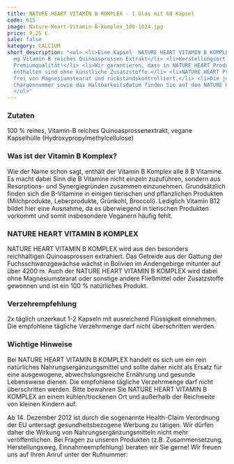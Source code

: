 ```yaml
---
title: NATURE HEART VITAMIN B KOMPLEX - 1 Glas mit 60 Kapsel
code: 615
image: Nature-Heart-Vitamin-B-komplex_100-1024.jpg
price: 9,25 €
sale: false
kategory: CALCIUM
short_description: "<ul> <li>Eine Kapsel  NATURE HEART VITAMIN B KOMPLEX enthält 416
  mg Vitamin B reiches Quinoasprossen Extrakt</li> <li>Herstellungsort Deutschland.
  Premiumqualität!</li> <li>Wir garantieren, dass in NATURE HEART Produkten Reinsubstanzen
  enthalten sind ohne künstliche Zusatzstoffe.</li> <li>NATURE HEART Produkte sind
  frei von Magnesiumstearat und rückstandskontrolliert.</li> <li>Die jeweilige aktuelle
  Chargennummer sowie das Haltbarkeitsdatum finden Sie auf dem NATURE HEART Produktetikett.</li>
  </ul>"
---
```


<h3>Zutaten</h3>
<p>
  100 % reines, Vitamin-B reiches Quinoasprossenextrakt, vegane Kapselhülle (Hydroxypropylmethylcellulose)
</p>

<h3>Was ist der Vitamin B Komplex?</h3>
<p>
  Wie der Name schon sagt, enthält der Vitamin B Komplex alle 8 B Vitamine. Es macht dabei Sinn die B Vitamine nicht einzeln zuzuführen, sondern aus Resorptions- und Synergiegründen zusammen einzunehmen. Grundsätzlich finden sich die B-Vitamine in einigen tierischen und pflanzlichen Produkten (Milchprodukte, Leberprodukte, Grünkohl, Broccoli). Lediglich Vitamin B12 bildet hier eine Ausnahme, da es überwiegend in tierischen Produkten vorkommt und somit insbesondere Veganern häufig fehlt.
</p>

<h3>NATURE HEART VITAMIN B KOMPLEX</h3>
<p>
  NATURE HEART VITAMIN B KOMPLEX wird aus den besonders reichhaltigen Quinoasprossen extrahiert. Das Getreide aus der Gattung der Fuchsschwanzgewächse wächst in Bolivien im Andengebirge mitunter auf über 4200 m. Auch der NATURE HEART VITAMIN B KOMPLEX wird dabei ohne Magnesiumstearat oder sonstige andere Fließmittel oder Zusatzstoffe gewonnen und ist ein 100 % natürliches Produkt.
</p>

<h3>Verzehrempfehlung</h3>
<p>
  2x täglich unzerkaut 1-2 Kapseln mit ausreichend Flüssigkeit einnehmen. Die empfohlene tägliche Verzehrmenge darf nicht überschritten werden.
</p>

<h3>Wichtige Hinweise</h3>
<p>
  Bei NATURE HEART VITAMIN B KOMPLEX handelt es sich um ein rein natürliches Nahrungsergänzungsmittel und sollte daher nicht als Ersatz für eine ausgewogene, abwechslungsreiche Ernährung und gesunde Lebensweise dienen. Die empfohlene tägliche Verzehrmenge darf nicht überschritten werden. Bitte bewahren Sie NATURE HEART VITAMIN B KOMPLEX an einem kühlen/trockenen Ort und außerhalb der Reichweite von kleinen Kindern auf.
</p>
<p>
  Ab 14. Dezember 2012 ist durch die sogenannte Health-Claim Verordnung der EU untersagt gesundheitsbezogene Werbung zu tätigen. Wir dürfen daher die Wirkung von Nahrungsergänzungsmitteln nicht mehr veröffentlichen. Bei Fragen zu unseren Produkten (z.B. Zusammensetzung, Herstellungsweg, Einnahmeempfehlung) beraten wir Sie gerne! Wir freuen uns auf Ihren Anruf unter der Rufnummer:
</p>
